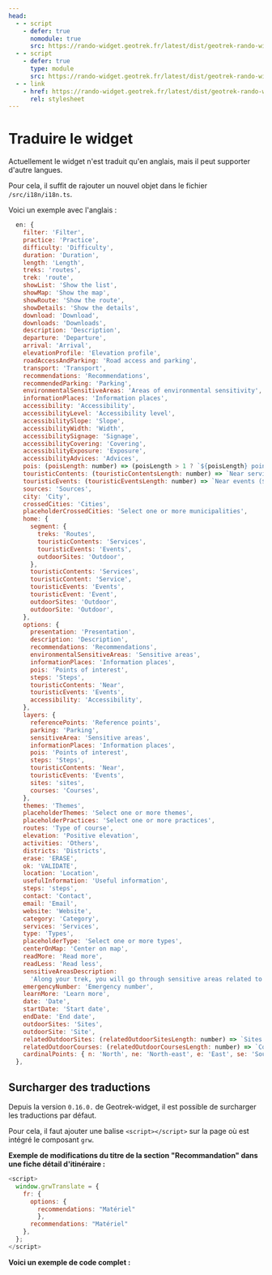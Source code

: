 ```yaml
---
head:
  - - script
    - defer: true
      nomodule: true
      src: https://rando-widget.geotrek.fr/latest/dist/geotrek-rando-widget/geotrek-rando-widget.js
  - - script
    - defer: true
      type: module
      src: https://rando-widget.geotrek.fr/latest/dist/geotrek-rando-widget/geotrek-rando-widget.esm.js
  - - link
    - href: https://rando-widget.geotrek.fr/latest/dist/geotrek-rando-widget/geotrek-rando-widget.css
      rel: stylesheet
---
```


# Traduire le widget

Actuellement le widget n'est traduit qu'en anglais, mais il peut supporter d'autre langues.

Pour cela, il suffit de rajouter un nouvel objet dans le fichier `/src/i18n/i18n.ts`.

Voici un exemple avec l'anglais :

```js
  en: {
    filter: 'Filter',
    practice: 'Practice',
    difficulty: 'Difficulty',
    duration: 'Duration',
    length: 'Length',
    treks: 'routes',
    trek: 'route',
    showList: 'Show the list',
    showMap: 'Show the map',
    showRoute: 'Show the route',
    showDetails: 'Show the details',
    download: 'Download',
    downloads: 'Downloads',
    description: 'Description',
    departure: 'Departure',
    arrival: 'Arrival',
    elevationProfile: 'Elevation profile',
    roadAccessAndParking: 'Road access and parking',
    transport: 'Transport',
    recommendations: 'Recommendations',
    recommendedParking: 'Parking',
    environmentalSensitiveAreas: 'Areas of environmental sensitivity',
    informationPlaces: 'Information places',
    accessibility: 'Accessibility',
    accessibilityLevel: 'Accessibility level',
    accessibilitySlope: 'Slope',
    accessibilityWidth: 'Width',
    accessibilitySignage: 'Signage',
    accessibilityCovering: 'Covering',
    accessibilityExposure: 'Exposure',
    accessibilityAdvices: 'Advices',
    pois: (poisLength: number) => (poisLength > 1 ? `${poisLength} points of interest` : `${poisLength} point of interest`),
    touristicContents: (touristicContentsLength: number) => `Near services (${touristicContentsLength})`,
    touristicEvents: (touristicEventsLength: number) => `Near events (${touristicEventsLength})`,
    sources: 'Sources',
    city: 'City',
    crossedCities: 'Cities',
    placeholderCrossedCities: 'Select one or more municipalities',
    home: {
      segment: {
        treks: 'Routes',
        touristicContents: 'Services',
        touristicEvents: 'Events',
        outdoorSites: 'Outdoor',
      },
      touristicContents: 'Services',
      touristicContent: 'Service',
      touristicEvents: 'Events',
      touristicEvent: 'Event',
      outdoorSites: 'Outdoor',
      outdoorSite: 'Outdoor',
    },
    options: {
      presentation: 'Presentation',
      description: 'Description',
      recommendations: 'Recommendations',
      environmentalSensitiveAreas: 'Sensitive areas',
      informationPlaces: 'Information places',
      pois: 'Points of interest',
      steps: 'Steps',
      touristicContents: 'Near',
      touristicEvents: 'Events',
      accessibility: 'Accessibility',
    },
    layers: {
      referencePoints: 'Reference points',
      parking: 'Parking',
      sensitiveArea: 'Sensitive areas',
      informationPlaces: 'Information places',
      pois: 'Points of interest',
      steps: 'Steps',
      touristicContents: 'Near',
      touristicEvents: 'Events',
      sites: 'sites',
      courses: 'Courses',
    },
    themes: 'Themes',
    placeholderThemes: 'Select one or more themes',
    placeholderPractices: 'Select one or more practices',
    routes: 'Type of course',
    elevation: 'Positive elevation',
    activities: 'Others',
    districts: 'Districts',
    erase: 'ERASE',
    ok: 'VALIDATE',
    location: 'Location',
    usefulInformation: 'Useful information',
    steps: 'steps',
    contact: 'Contact',
    email: 'Email',
    website: 'Website',
    category: 'Category',
    services: 'Services',
    type: 'Types',
    placeholderType: 'Select one or more types',
    centerOnMap: 'Center on map',
    readMore: 'Read more',
    readLess: 'Read less',
    sensitiveAreasDescription:
      'Along your trek, you will go through sensitive areas related to the presence of a specific species or environment. In these areas, an appropriate behaviour allows to contribute to their preservation. For detailed information, specific forms are accessible for each area.',
    emergencyNumber: 'Emergency number',
    learnMore: 'Learn more',
    date: 'Date',
    startDate: 'Start date',
    endDate: 'End date',
    outdoorSites: 'Sites',
    outdoorSite: 'Site',
    relatedOutdoorSites: (relatedOutdoorSitesLength: number) => `Sites (${relatedOutdoorSitesLength})`,
    relatedOutdoorCourses: (relatedOutdoorCoursesLength: number) => `Courses (${relatedOutdoorCoursesLength})`,
    cardinalPoints: { n: 'North', ne: 'North-east', e: 'East', se: 'South-east', s: 'South', sw: 'South-west', w: 'West', nw: 'North-west' },
  },
```

## Surcharger des traductions

Depuis la version `0.16.0.` de Geotrek-widget, il est possible de surcharger les traductions par défaut.

Pour cela, il faut ajouter une balise `<script></script>` sur la page où est intégré le composant `grw`.

**Exemple de modifications du titre de la section "Recommandation" dans une fiche détail d'itinéraire :**

```js
<script>
  window.grwTranslate = {
    fr: {
      options: {
        recommendations: "Matériel"
        },
      recommendations: "Matériel"
    },
  };
</script>
```

**Voici un exemple de code complet :**

<script>
  window.grwTranslate = {
    fr: {
      options: {
        recommendations: "Matériel"
        },
      recommendations: "Matériel"
    },
  };
</script>
<div>
    <grw-app
        app-width="100%"
        app-height="100vh"
        api="https://geotrek-admin.portcros-parcnational.fr/api/v2/"
        languages="fr"
        name-layer="IGN,OpenStreetMap"
        url-layer="https://data.geopf.fr/wmts?SERVICE=WMTS&REQUEST=GetTile&VERSION=1.0.0&LAYER=GEOGRAPHICALGRIDSYSTEMS.PLANIGNV2&STYLE=normal&FORMAT=image/png&TILEMATRIXSET=PM&TILEMATRIX={z}&TILEROW={y}&TILECOL={x},https://{s}.tile.openstreetmap.org/{z}/{x}/{y}.png"
        attribution-layer="<a target='_blank' href='https://ign.fr/'>IGN</a>,OpenStreetMap"
        weather="true"
        treks="true"
        rounded="true"
        color-departure-icon="#006b3b"
        color-arrival-icon="#85003b"
        color-sensitive-area="#4974a5"
        color-trek-line="#003e42"
        color-poi-icon="#974c6e"
        color-primary-app="#008eaa"
        color-on-primary="#ffffff"
        color-surface="#1c1b1f"
        color-on-surface="#49454e"
        color-surface-variant="#fff"
        color-on-surface-variant="#1c1b1f"
        color-primary-container="#94CCD8"
        color-on-primary-container="#005767"
        color-secondary-container="#94CCD8"
        color-on-secondary-container="#1d192b"
        color-background="#fff"
        color-surface-container-high="#fff"
        color-surface-container-low="#fff"
        fab-background-color="#94CCD8"
        fab-color="#003e42"
    ></grw-app>
</div>